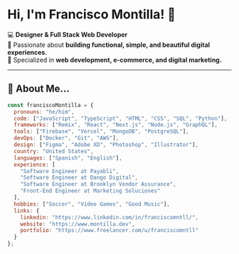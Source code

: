 # **Hi, I'm Francisco Montilla!** 👋  

💻 **Designer & Full Stack Web Developer**  
🚀 Passionate about **building functional, simple, and beautiful digital experiences.**  
🎯 Specialized in **web development, e-commerce, and digital marketing.**  

---

## 🚀 **About Me...**  

```javascript
const franciscoMontilla = {
  pronouns: "he/him",
  code: ["JavaScript", "TypeScript", "HTML", "CSS", "SQL", "Python"],
  frameworks: ["Remix", "React", "Next.js", "Node.js", "GraphQL"],
  tools: ["Firebase", "Vercel", "MongoDB", "PostgreSQL"],
  devOps: ["Docker", "Git", "AWS"],
  design: ["Figma", "Adobe XD", "Photoshop", "Illustrator"],
  country: "United States",
  languages: ["Spanish", "English"],
  experience: [
    "Software Engineer at Payabli",
    "Software Engineer at Dango Digital",
    "Software Engineer at Brooklyn Vendor Assurance",
    "Front-End Engineer at Marketing Soluciones"
  ],
  hobbies: ["Soccer", "Video Games", "Good Music"],
  links: {
    linkedin: "https://www.linkedin.com/in/franciscomntll/",
    website: "https://www.montilla.dev",
    portfolio: "https://www.freelancer.com/u/franciscomntll"
  }
};
